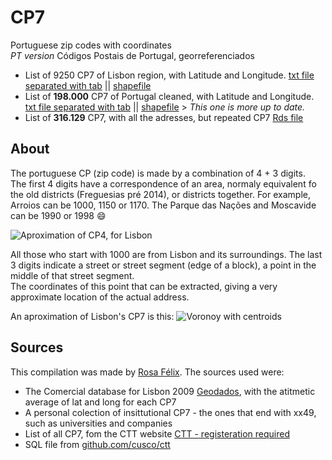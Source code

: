 # CP7
Portuguese zip codes with coordinates  
_PT version_ Códigos Postais de Portugal, georreferenciados

* List of 9250 CP7 of Lisbon region, with Latitude and Longitude. [txt file separated with tab](https://github.com/temospena/CP7/blob/master/CP7georreferenciadosLisboa.txt) || [shapefile](https://github.com/temospena/CP7/blob/master/CP7LisboaGeorreferenciados_shapefile.rar)  
* List of __198.000__ CP7 of Portugal cleaned, with Latitude and Longitude. [txt file separated with tab](https://github.com/temospena/CP7/blob/master/CP7georreferenciadosPortugal.txt) || [shapefile](https://github.com/temospena/CP7/blob/master/CP7PortugalGeorreferenciados_shapefile.rar)   > _This one is more up to date._
* List of __316.129__ CP7, with all the adresses, but repeated CP7 [Rds file](https://github.com/temospena/CP7/blob/master/CP7_CTT_Portugal.Rds)

## About
The portuguese CP (zip code) is made by a combination of 4 + 3 digits.  
The first 4 digits have a correspondence of an area, normaly equivalent fo the old districts (Freguesias pré 2014), or districts together.
For example, Arroios can be 1000, 1150 or 1170. The Parque das Nações and Moscavide can be 1990 or 1998 :smile:

![Aproximation of CP4, for Lisbon](https://github.com/temospena/CP7/blob/master/CP4%20Lisbon/CP_Lisboa4_update.PNG)

All those who start with 1000 are from Lisbon and its surroundings. The last 3 digits indicate
a street or street segment (edge of a block), a point in the middle of that street segment.  
The coordinates of this point that can be extracted, giving a very approximate location of the actual address.  

An aproximation of Lisbon's CP7 is this:
![Voronoy with centroids](https://github.com/temospena/CP7/blob/master/VoronoyCP7lisboa.jpg)

## Sources
This compilation was made by [Rosa Félix](https://fenix.tecnico.ulisboa.pt/homepage/ist155593/gis).
The sources used were:
*  The Comercial database for Lisbon 2009 [Geodados](http://geodados.cm-lisboa.pt/datasets/recenseamento-comercial-2009), with the atitmetic average of lat and long for each CP7
*  A personal colection of insittutional CP7 - the ones that end with xx49, such as universities and companies
*  List of all CP7, fom the CTT website [CTT - registeration required](https://www.ctt.pt/feapl_2/app/restricted/postalCodeSearch/postalCodeDownloadFiles.jspx)
*  SQL file from [github.com/cusco/ctt](https://github.com/cusco/ctt)
 
